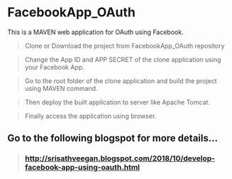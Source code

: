 # FacebookApp_OAuth
This is a MAVEN web application for OAuth using Facebook.


> Clone or Download the project from FacebookApp_OAuth repository

> Change the App ID and APP SECRET of the clone application using your Facebook App.

> Go to the root folder of the clone application and build the project using MAVEN command.

> Then deploy the built application to server like Apache Tomcat. 

> Finally access the application using browser.


## Go to the following blogspot for more details... 
> ### http://srisathveegan.blogspot.com/2018/10/develop-facebook-app-using-oauth.html
